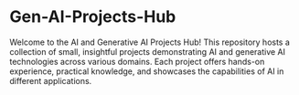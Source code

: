 # Gen-AI-Projects-Hub
Welcome to the AI and Generative AI Projects Hub! This repository hosts a collection of small, insightful projects demonstrating AI and generative AI technologies across various domains. Each project offers hands-on experience, practical knowledge, and showcases the capabilities of AI in different applications.
